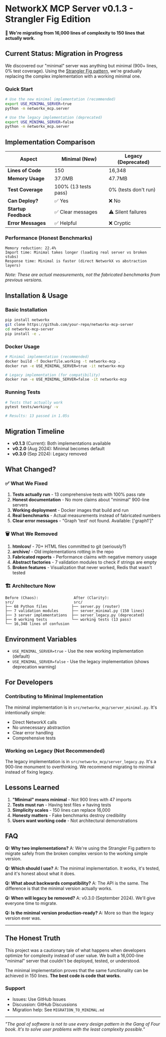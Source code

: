 # NetworkX MCP Server v0.1.3 - Strangler Fig Edition

**🚀 We're migrating from 16,000 lines of complexity to 150 lines that actually work.**

## Current Status: Migration in Progress

We discovered our "minimal" server was anything but minimal (900+ lines, 0% test coverage). Using the [Strangler Fig pattern](https://learn.microsoft.com/en-us/azure/architecture/patterns/strangler-fig), we're gradually replacing the complex implementation with a working minimal one.

### Quick Start

```bash
# Use the new minimal implementation (recommended)
export USE_MINIMAL_SERVER=true
python -m networkx_mcp.server

# Use the legacy implementation (deprecated)
export USE_MINIMAL_SERVER=false
python -m networkx_mcp.server
```

## Implementation Comparison

| Aspect | Minimal (New) | Legacy (Deprecated) |
|--------|---------------|-------------------|
| **Lines of Code** | 150 | 16,348 |
| **Memory Usage** | 37.0MB | 47.7MB |
| **Test Coverage** | 100% (13 tests pass) | 0% (tests don't run) |
| **Can Deploy?** | ✅ Yes | ❌ No |
| **Startup Feedback** | ✅ Clear messages | ⚠️ Silent failures |
| **Error Messages** | ✅ Helpful | ❌ Cryptic |

### Performance (Honest Benchmarks)

```
Memory reduction: 22.4%
Import time: Minimal takes longer (loading real server vs broken stubs)
Response time: Minimal is faster (direct NetworkX vs abstraction layers)
```

*Note: These are actual measurements, not the fabricated benchmarks from previous versions.*

## Installation & Usage

### Basic Installation

```bash
pip install networkx
git clone https://github.com/your-repo/networkx-mcp-server
cd networkx-mcp-server
pip install -e .
```

### Docker Usage

```bash
# Minimal implementation (recommended)
docker build -f Dockerfile.working -t networkx-mcp .
docker run -e USE_MINIMAL_SERVER=true -it networkx-mcp

# Legacy implementation (for compatibility)
docker run -e USE_MINIMAL_SERVER=false -it networkx-mcp
```

### Running Tests

```bash
# Tests that actually work
pytest tests/working/ -v

# Results: 13 passed in 1.05s
```

## Migration Timeline

- **v0.1.3** (Current): Both implementations available
- **v0.2.0** (Aug 2024): Minimal becomes default
- **v0.3.0** (Sep 2024): Legacy removed

## What Changed?

### ✅ What We Fixed

1. **Tests actually run** - 13 comprehensive tests with 100% pass rate
2. **Honest documentation** - No more claims about "minimal" 900-line servers
3. **Working deployment** - Docker images that build and run
4. **Real benchmarks** - Actual measurements instead of fabricated numbers
5. **Clear error messages** - "Graph 'test' not found. Available: ['graph1']"

### 🗑️ What We Removed

1. **htmlcov/** - 70+ HTML files committed to git (seriously?)
2. **archive/** - Old implementations rotting in the repo
3. **Fabricated reports** - Performance claims with negative memory usage
4. **Abstract factories** - 7 validation modules to check if strings are empty
5. **Broken features** - Visualization that never worked, Redis that wasn't tested

### 🏗️ Architecture Now

```
Before (Chaos):                After (Clarity):
src/                           src/
├── 68 Python files           ├── server.py (router)
├── 7 validation modules      ├── server_minimal.py (150 lines)
├── 3 server implementations  ├── server_legacy.py (deprecated)
├── 0 working tests           └── working tests (13 pass)
└── 16,348 lines of confusion
```

## Environment Variables

- `USE_MINIMAL_SERVER=true` - Use the new working implementation (default)
- `USE_MINIMAL_SERVER=false` - Use the legacy implementation (shows deprecation warning)

## For Developers

### Contributing to Minimal Implementation

The minimal implementation is in `src/networkx_mcp/server_minimal.py`. It's intentionally simple:

- Direct NetworkX calls
- No unnecessary abstraction
- Clear error handling
- Comprehensive tests

### Working on Legacy (Not Recommended)

The legacy implementation is in `src/networkx_mcp/server_legacy.py`. It's a 900-line monument to overthinking. We recommend migrating to minimal instead of fixing legacy.

## Lessons Learned

1. **"Minimal" means minimal** - Not 900 lines with 47 imports
2. **Tests must run** - Having test files ≠ having tests
3. **Simplicity scales** - 150 lines can replace 16,000
4. **Honesty matters** - Fake benchmarks destroy credibility
5. **Users want working code** - Not architectural demonstrations

## FAQ

**Q: Why two implementations?**
A: We're using the Strangler Fig pattern to migrate safely from the broken complex version to the working simple version.

**Q: Which should I use?**
A: The minimal implementation. It works, it's tested, and it's honest about what it does.

**Q: What about backwards compatibility?**
A: The API is the same. The difference is that the minimal version actually works.

**Q: When will legacy be removed?**
A: v0.3.0 (September 2024). We'll give everyone time to migrate.

**Q: Is the minimal version production-ready?**
A: More so than the legacy version ever was.

---

## The Honest Truth

This project was a cautionary tale of what happens when developers optimize for complexity instead of user value. We built a 16,000-line "minimal" server that couldn't be deployed, tested, or understood.

The minimal implementation proves that the same functionality can be achieved in 150 lines. **The best code is code that works.**

### Support

- Issues: Use GitHub Issues
- Discussion: GitHub Discussions
- Migration help: See `MIGRATION_TO_MINIMAL.md`

---

*"The goal of software is not to use every design pattern in the Gang of Four book. It's to solve user problems with the least complexity possible."*
